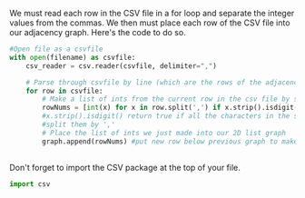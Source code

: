 <!-- title={fileReader()} -->

<!-- concepts={File Input Output, Parsing CSV Files, 2D Lists} -->

<!--badges={Python:30,Algorithms:60}-->

We must read each row in the CSV file in a for loop and separate the integer values from the commas. We then must place each row of the CSV file into our adjacency graph. Here's the code to do so.

```Python
#Open file as a csvfile
with open(filename) as csvfile:
    csv_reader = csv.reader(csvfile, delimiter=",")

    # Parse through csvfile by line (which are the rows of the adjacency matrix in our case)
    for row in csvfile:
        # Make a list of ints from the current row in the csv file by splitting the numbers from the ,
        rowNums = [int(x) for x in row.split(',') if x.strip().isdigit()]
        #x.strip().isdigit() return true if all the characters in the string is digit
        #split them by ','
        # Place the list of ints we just made into our 2D list graph
        graph.append(rowNums) #put new row below previous graph to make it as an matrix
    
```

Don't forget to import the CSV package at the top of your file.

```Python
import csv
```
